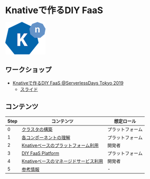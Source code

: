 # Knativeで作るDIY FaaS

![](./images/knative.png)

## ワークショップ

* [Knativeで作るDIY FaaS @ServerlessDays Tokyo 2019](https://tokyo.serverlessdays.io/)
  * [スライド](https://speakerdeck.com/toshi0607/serverless-days-tokyo-2019-knative-workshop)

## コンテンツ

| Step | コンテンツ | 想定ロール |
|---|---|---|
| 0 | [クラスタの構築](step0.md) | プラットフォーム |
| 1 | [各コンポーネントの理解](step1.md) | プラットフォーム |
| 2 | [Knativeベースのプラットフォーム利用](step2.md) | 開発者 |
| 3 | [DIY FaaS Platform](step3.md) | プラットフォーム |
| 4 | [Knativeベースのマネージドサービス利用](step4.md) | 開発者 |
| 5 | [参考情報](step5.md) | - |
